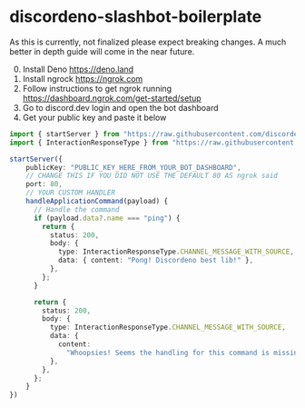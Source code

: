# discordeno-slashbot-boilerplate

As this is currently, not finalized please expect breaking changes. A much better in depth guide will come in the near future.

0. Install Deno https://deno.land
1. Install ngrock https://ngrok.com
2. Follow instructions to get ngrok running https://dashboard.ngrok.com/get-started/setup
3. Go to discord.dev login and open the bot dashboard
4. Get your public key and paste it below


```ts
import { startServer } from "https://raw.githubusercontent.com/discordeno/discordeno/slash-cmds/src/interactions/mod.ts";
import { InteractionResponseType } from "https://raw.githubusercontent.com/discordeno/discordeno/slash-cmds/src/interactions/types/mod.ts";

startServer({
    publicKey: "PUBLIC_KEY_HERE_FROM_YOUR_BOT_DASHBOARD",
    // CHANGE THIS IF YOU DID NOT USE THE DEFAULT 80 AS ngrok said
    port: 80,
    // YOUR CUSTOM HANDLER
    handleApplicationCommand(payload) {
      // Handle the command
      if (payload.data?.name === "ping") {
        return {
          status: 200,
          body: {
            type: InteractionResponseType.CHANNEL_MESSAGE_WITH_SOURCE,
            data: { content: "Pong! Discordeno best lib!" },
          },
        };
      }

      return {
        status: 200,
        body: {
          type: InteractionResponseType.CHANNEL_MESSAGE_WITH_SOURCE,
          data: {
            content:
              "Whoopsies! Seems the handling for this command is missing. Please contact my developers!",
          },
        },
      };
    }
})
```

